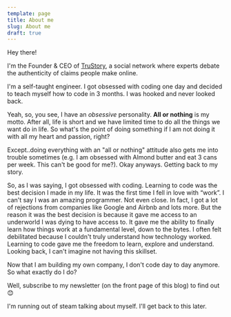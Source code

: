 ```yaml
---
template: page
title: About me
slug: About me
draft: true
---
```

Hey there!

I'm the Founder & CEO of [TruStory](https://www.trustory.io/), a social network where experts debate the authenticity of claims people make online.

I'm a self-taught engineer. I got obsessed with coding one day and decided to teach myself how to code in 3 months. I was hooked and never looked back. 

Yeah, so, you see, I have an _obsessive_ personality. **All or nothing** is my motto. After all, life is short and we have limited time to do all the things we want do in life. So what's the point of doing something if I am not doing it with all my heart and passion, right?

Except..doing everything with an "all or nothing" attitude also gets me into trouble sometimes (e.g. I am obsessed with Almond butter and eat 3 cans per week. This can't be good for me?). Okay anyways. Getting back to my story. 

So, as I was saying, I got obsessed with coding. Learning to code was the best decision I made in my life. It was the first time I fell in love with “work”. I can't say I was an amazing programmer. Not even close. In fact, I got a lot of rejections from companies like Google and Airbnb and lots more. But the reason it was the best decision is because it gave me access to an underworld I was dying to have access to. It gave me the ability to finally learn how things work at a fundamental level, down to the bytes. I often felt debilitated because I couldn't truly understand how technology worked. Learning to code gave me the freedom to learn, explore and understand. Looking back, I can't imagine not having this skillset.

Now that I am building my own company, I don't code day to day anymore. So what exactly do I do?

Well, subscribe to my newsletter (on the front page of this blog) to find out 😊

I'm running out of steam talking about myself. I'll get back to this later.
